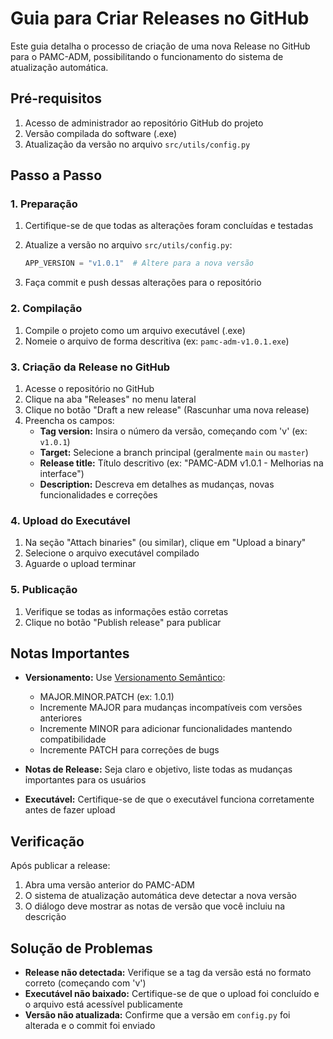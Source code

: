 # Guia para Criar Releases no GitHub

Este guia detalha o processo de criação de uma nova Release no GitHub para o PAMC-ADM, possibilitando o funcionamento do sistema de atualização automática.

## Pré-requisitos

1. Acesso de administrador ao repositório GitHub do projeto
2. Versão compilada do software (.exe)
3. Atualização da versão no arquivo `src/utils/config.py`

## Passo a Passo

### 1. Preparação

1. Certifique-se de que todas as alterações foram concluídas e testadas
2. Atualize a versão no arquivo `src/utils/config.py`:

   ```python
   APP_VERSION = "v1.0.1"  # Altere para a nova versão
   ```

3. Faça commit e push dessas alterações para o repositório

### 2. Compilação

1. Compile o projeto como um arquivo executável (.exe)
2. Nomeie o arquivo de forma descritiva (ex: `pamc-adm-v1.0.1.exe`)

### 3. Criação da Release no GitHub

1. Acesse o repositório no GitHub
2. Clique na aba "Releases" no menu lateral
3. Clique no botão "Draft a new release" (Rascunhar uma nova release)
4. Preencha os campos:
   - **Tag version:** Insira o número da versão, começando com 'v' (ex: `v1.0.1`)
   - **Target:** Selecione a branch principal (geralmente `main` ou `master`)
   - **Release title:** Título descritivo (ex: "PAMC-ADM v1.0.1 - Melhorias na interface")
   - **Description:** Descreva em detalhes as mudanças, novas funcionalidades e correções

### 4. Upload do Executável

1. Na seção "Attach binaries" (ou similar), clique em "Upload a binary"
2. Selecione o arquivo executável compilado
3. Aguarde o upload terminar

### 5. Publicação

1. Verifique se todas as informações estão corretas
2. Clique no botão "Publish release" para publicar

## Notas Importantes

- **Versionamento:** Use [Versionamento Semântico](https://semver.org/lang/pt-BR/):
  - MAJOR.MINOR.PATCH (ex: 1.0.1)
  - Incremente MAJOR para mudanças incompatíveis com versões anteriores
  - Incremente MINOR para adicionar funcionalidades mantendo compatibilidade
  - Incremente PATCH para correções de bugs

- **Notas de Release:** Seja claro e objetivo, liste todas as mudanças importantes para os usuários

- **Executável:** Certifique-se de que o executável funciona corretamente antes de fazer upload

## Verificação

Após publicar a release:

1. Abra uma versão anterior do PAMC-ADM
2. O sistema de atualização automática deve detectar a nova versão
3. O diálogo deve mostrar as notas de versão que você incluiu na descrição

## Solução de Problemas

- **Release não detectada:** Verifique se a tag da versão está no formato correto (começando com 'v')
- **Executável não baixado:** Certifique-se de que o upload foi concluído e o arquivo está acessível publicamente
- **Versão não atualizada:** Confirme que a versão em `config.py` foi alterada e o commit foi enviado 